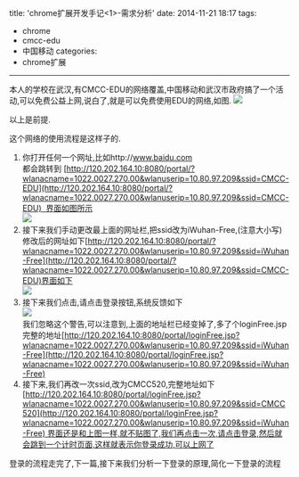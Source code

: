 title: 'chrome扩展开发手记<1>-需求分析'
date: 2014-11-21 18:17
tags:
- chrome
- cmcc-edu
- 中国移动
categories:
- chrome扩展
---

本人的学校在武汉,有CMCC-EDU的网络覆盖,中国移动和武汉市政府搞了一个活动,可以免费公益上网,说白了,就是可以免费使用EDU的网络,如图.
![](http://img.blog.csdn.net/20141121181910580?watermark/2/text/aHR0cDovL2Jsb2cuY3Nkbi5uZXQvSmFja3JveWFs/font/5a6L5L2T/fontsize/400/fill/I0JBQkFCMA==/dissolve/70/gravity/Center)



以上是前提.

这个网络的使用流程是这样子的.






1. 你打开任何一个网址,比如http://www.baidu.com  <br/>
都会跳转到 [](http://120.202.164.10:8080/portal/?wlanacname=1022.0027.270.00&wlanuserip=10.80.97.209&ssid=CMCC-EDU)[http://120.202.164.10:8080/portal/?wlanacname=1022.0027.270.00&wlanuserip=10.80.97.209&ssid=CMCC-EDU](http://120.202.164.10:8080/portal/?wlanacname=1022.0027.270.00&wlanuserip=10.80.97.209&ssid=CMCC-EDU)  界面如图所示<br/>
![](http://img.blog.csdn.net/20141124103645611?watermark/2/text/aHR0cDovL2Jsb2cuY3Nkbi5uZXQvSmFja3JveWFs/font/5a6L5L2T/fontsize/400/fill/I0JBQkFCMA==/dissolve/70/gravity/Center)
1. 接下来我们手动更改最上面的网址栏,把ssid改为iWuhan-Free,(注意大小写)<br/>
修改后的网址如下[http://120.202.164.10:8080/portal/?wlanacname=1022.0027.270.00&wlanuserip=10.80.97.209&ssid=iWuhan-Free](http://120.202.164.10:8080/portal/?wlanacname=1022.0027.270.00&wlanuserip=10.80.97.209&ssid=CMCC-EDU)界面如下<br/>
![](http://img.blog.csdn.net/20141124104120281?watermark/2/text/aHR0cDovL2Jsb2cuY3Nkbi5uZXQvSmFja3JveWFs/font/5a6L5L2T/fontsize/400/fill/I0JBQkFCMA==/dissolve/70/gravity/Center)
1. 接下来我们点击,请点击登录按钮,系统反馈如下<br/>
![](http://img.blog.csdn.net/20141124104623968?watermark/2/text/aHR0cDovL2Jsb2cuY3Nkbi5uZXQvSmFja3JveWFs/font/5a6L5L2T/fontsize/400/fill/I0JBQkFCMA==/dissolve/70/gravity/Center)<br/>
我们忽略这个警告,可以注意到,上面的地址栏已经变掉了,多了个loginFree.jsp完整的地址[http://120.202.164.10:8080/portal/loginFree.jsp?wlanacname=1022.0027.270.00&wlanuserip=10.80.97.209&ssid=iWuhan-Free](http://120.202.164.10:8080/portal/loginFree.jsp?wlanacname=1022.0027.270.00&wlanuserip=10.80.97.209&ssid=iWuhan-Free)
1. 接下来,我们再改一次ssid,改为CMCC520,完整地址如下[http://120.202.164.10:8080/portal/loginFree.jsp?wlanacname=1022.0027.270.00&wlanuserip=10.80.97.209&ssid=CMCC520](http://120.202.164.10:8080/portal/loginFree.jsp?wlanacname=1022.0027.270.00&wlanuserip=10.80.97.209&ssid=iWuhan-Free) 界面还是和上图一样,就不贴图了,我们再点击一次,请点击登录,然后就会跳到一个计时页面,这样就表示你登录成功,可以上网了






登录的流程走完了,下一篇,接下来我们分析一下登录的原理,简化一下登录的流程

